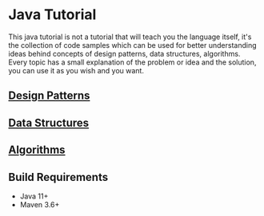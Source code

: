 # Java Tutorial

This java tutorial is not a tutorial that will teach you the language itself, it's the collection of code samples which 
can be used for better understanding ideas behind concepts of design patterns, data structures, algorithms. Every topic 
has a small explanation of the problem or idea and the solution, you can use it as you wish and you want.

## [Design Patterns](design-patterns/README.md)

## [Data Structures](data-structures/README.md)

## [Algorithms](algorithms/README.md)

## Build Requirements

- Java 11+
- Maven 3.6+
